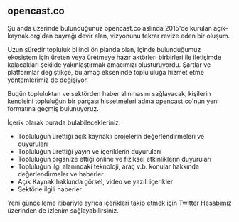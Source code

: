 ## opencast.co

Şu anda üzerinde bulunduğunuz opencast.co aslında 2015'de kurulan açık-kaynak.org'dan bayrağı devir alan, vizyonunu tekrar revize eden bir oluşum.

Uzun süredir topluluk bilinci ön planda olan, içinde bulunduğumuz ekosistem için üreten veya üretmeye hazır aktörleri birbirleri ile iletişimde kalacakları şekilde yakınlaştırmak amacımızı oluşturuyordu. Şartlar ve platformlar değiştikçe, bu amaç ekseninde toplululuğa hizmet etme yöntemlerimiz de değişiyor.

Bugün topluluktan ve sektörden haber alınmasını sağlayacak, kişilerin kendisini topluluğun bir parçası hissetmeleri adına opencast.co'nun yeni formatına geçmiş bulunuyoruz.

İçerik olarak burada bulabilecekleriniz:

- Topluluğun ürettiği açık kaynaklı projelerin değerlendirmeleri ve duyuruları
- Topluluğun ürettiği yayın ve içeriklerin duyuruları
- Topluluğun organize ettiği online ve fiziksel etkinliklerin duyuruları
- Topluluğun ilgi alanındaki teknoloji, araç v.b. konular hakkında değerlendirmeler ve haberler
- Açık Kaynak hakkında görsel, video ve yazılı içerikler
- Sektörle ilgili haberler

Yeni güncelleme itibariyle ayrıca içerikleri takip etmek için [Twitter Hesabımız](https://twitter.com/opencastco) üzerinden de izlenim sağlayabilirsiniz.
